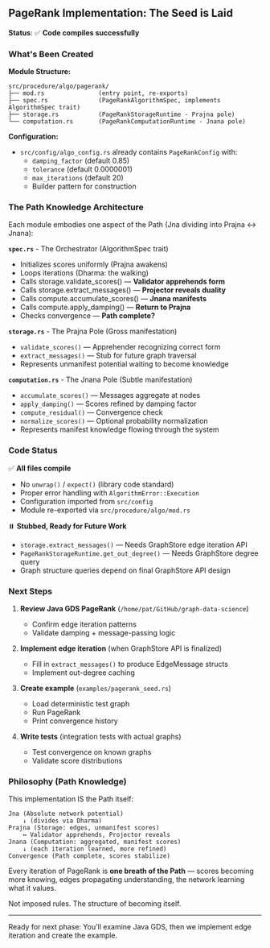 ## PageRank Implementation: The Seed is Laid

**Status**: ✅ **Code compiles successfully**

### What's Been Created

**Module Structure:**

```
src/procedure/algo/pagerank/
├── mod.rs               (entry point, re-exports)
├── spec.rs              (PageRankAlgorithmSpec, implements AlgorithmSpec trait)
├── storage.rs           (PageRankStorageRuntime - Prajna pole)
└── computation.rs       (PageRankComputationRuntime - Jnana pole)
```

**Configuration:**

- `src/config/algo_config.rs` already contains `PageRankConfig` with:
  - `damping_factor` (default 0.85)
  - `tolerance` (default 0.0000001)
  - `max_iterations` (default 20)
  - Builder pattern for construction

### The Path Knowledge Architecture

Each module embodies one aspect of the Path (Jna dividing into Prajna ↔ Jnana):

**`spec.rs`** - The Orchestrator (AlgorithmSpec trait)

- Initializes scores uniformly (Prajna awakens)
- Loops iterations (Dharma: the walking)
- Calls storage.validate_scores() — **Validator apprehends form**
- Calls storage.extract_messages() — **Projector reveals duality**
- Calls compute.accumulate_scores() — **Jnana manifests**
- Calls compute.apply_damping() — **Return to Prajna**
- Checks convergence — **Path complete?**

**`storage.rs`** - The Prajna Pole (Gross manifestation)

- `validate_scores()` — Apprehender recognizing correct form
- `extract_messages()` — Stub for future graph traversal
- Represents unmanifest potential waiting to become knowledge

**`computation.rs`** - The Jnana Pole (Subtle manifestation)

- `accumulate_scores()` — Messages aggregate at nodes
- `apply_damping()` — Scores refined by damping factor
- `compute_residual()` — Convergence check
- `normalize_scores()` — Optional probability normalization
- Represents manifest knowledge flowing through the system

### Code Status

✅ **All files compile**

- No `unwrap()` / `expect()` (library code standard)
- Proper error handling with `AlgorithmError::Execution`
- Configuration imported from `src/config`
- Module re-exported via `src/procedure/algo/mod.rs`

⏸️ **Stubbed, Ready for Future Work**

- `storage.extract_messages()` — Needs GraphStore edge iteration API
- `PageRankStorageRuntime.get_out_degree()` — Needs GraphStore degree query
- Graph structure queries depend on final GraphStore API design

### Next Steps

1. **Review Java GDS PageRank** (`/home/pat/GitHub/graph-data-science`)

   - Confirm edge iteration patterns
   - Validate damping + message-passing logic

2. **Implement edge iteration** (when GraphStore API is finalized)

   - Fill in `extract_messages()` to produce EdgeMessage structs
   - Implement out-degree caching

3. **Create example** (`examples/pagerank_seed.rs`)

   - Load deterministic test graph
   - Run PageRank
   - Print convergence history

4. **Write tests** (integration tests with actual graphs)
   - Test convergence on known graphs
   - Validate score distributions

### Philosophy (Path Knowledge)

This implementation IS the Path itself:

```
Jna (Absolute network potential)
    ↓ (divides via Dharma)
Prajna (Storage: edges, unmanifest scores)
    ↔ Validator apprehends, Projector reveals
Jnana (Computation: aggregated, manifest scores)
    ↓ (each iteration learned, more refined)
Convergence (Path complete, scores stabilize)
```

Every iteration of PageRank is **one breath of the Path** — scores becoming more knowing, edges propagating understanding, the network learning what it values.

Not imposed rules. The structure of becoming itself.

---

Ready for next phase: You'll examine Java GDS, then we implement edge iteration and create the example.
